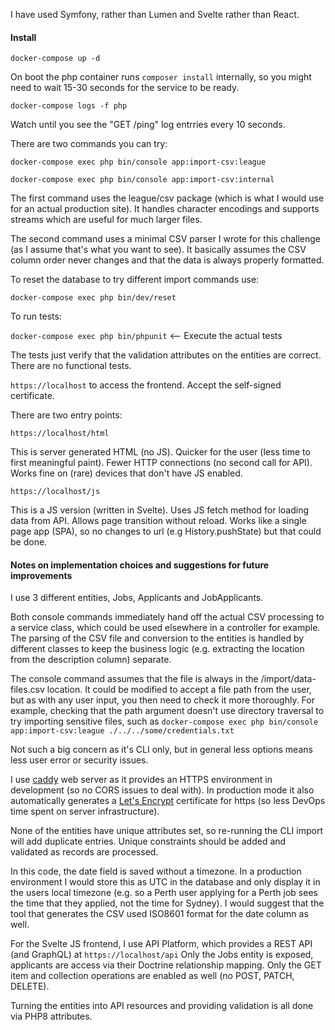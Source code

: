 I have used Symfony, rather than Lumen and Svelte rather than React.

#### Install

`docker-compose up -d`

On boot the php container runs `composer install` internally, so you might need to wait 15-30 seconds for the service to be
ready.

`docker-compose logs -f php`

Watch until you see the "GET /ping" log entrries every 10 seconds.

There are two commands you can try:

`docker-compose exec php bin/console app:import-csv:league`

`docker-compose exec php bin/console app:import-csv:internal`

The first command uses the league/csv package (which is what I would use for an actual production site).
It handles character encodings and supports streams which are useful for much larger files.

The second command uses a minimal CSV parser I wrote for this challenge (as I assume that's what you want to see).
It basically assumes the CSV column order never changes and that the data is always properly formatted.

To reset the database to try different import commands use:

`docker-compose exec php bin/dev/reset`

To run tests:

`docker-compose exec php bin/phpunit` <-- Execute the actual tests

The tests just verify that the validation attributes on the entities are correct.
There are no functional tests.

`https://localhost` to access the frontend. Accept the self-signed certificate.

There are two entry points:

`https://localhost/html`

This is server generated HTML (no JS). Quicker for the user (less time to first meaningful paint).
Fewer HTTP connections (no second call for API). Works fine on (rare) devices that don't have JS enabled.

`https://localhost/js`

This is a JS version (written in Svelte). Uses JS fetch method for loading data from API.
Allows page transition without reload. Works like a single page app (SPA), so no changes to url (e.g History.pushState)
but that could be done.

#### Notes on implementation choices and suggestions for future improvements

I use 3 different entities, Jobs, Applicants and JobApplicants.

Both console commands immediately hand off the actual CSV processing to a service class, which could be used elsewhere
in a controller for example. The parsing of the CSV file and conversion to the entities is handled by different classes
to keep the business logic (e.g. extracting the location from the description column) separate.

The console command assumes that the file is always in the /import/data-files.csv location.
It could be modified to accept a file path from the user, but as with any user input, you then need to check it more
thoroughly.
For example, checking that the path argument doesn't use directory traversal to try importing sensitive files, such as
`docker-compose exec php bin/console app:import-csv:league ./../../some/credentials.txt`

Not such a big concern as it's CLI only, but in general less options means less user error or security issues.

I use [caddy](https://caddyserver.com/) web server as it provides an HTTPS environment in development
(so no CORS issues to deal with).
In production mode it also automatically generates a [Let's Encrypt](https://letsencrypt.org/) certificate
for https (so less DevOps time spent on server infrastructure).

None of the entities have unique attributes set, so re-running the CLI import will add duplicate entries.
Unique constraints should be added and validated as records are processed.

In this code, the date field is saved without a timezone.
In a production environment I would store this as UTC in the database and only display it in the users
local timezone (e.g. so a Perth user applying for a Perth job sees the time that they applied, not the time for Sydney).
I would suggest that the tool that generates the CSV used ISO8601 format for the date column as well.

For the Svelte JS frontend, I use API Platform, which provides a REST API (and GraphQL) at `https://localhost/api`
Only the Jobs entity is exposed, applicants are access via their Doctrine relationship mapping.
Only the GET item and collection operations are enabled as well (no POST, PATCH, DELETE).

Turning the entities into API resources and providing validation is all done via PHP8 attributes.
